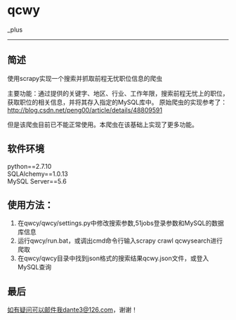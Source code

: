 # qcwy
_plus
***

## 简述  
使用scrapy实现一个搜索并抓取前程无忧职位信息的爬虫

主要功能：通过提供的关键字、地区、行业、工作年限，搜索前程无忧上的职位，获取职位的相关信息，并将其存入指定的MySQL库中。
原始爬虫的实现参考了：http://blog.csdn.net/peng00/article/details/48809591
  
但是该爬虫目前已不能正常使用。本爬虫在该基础上实现了更多功能。


## 软件环境
python==2.7.10  
SQLAlchemy==1.0.13  
MySQL Server==5.6


## 使用方法：  
1. 在qwcy/qwcy/settings.py中修改搜索参数,51jobs登录参数和MySQL的数据库信息 
2. 运行qwcy/run.bat，或调出cmd命令行输入scrapy crawl qcwysearch进行爬取
3. 在qwcy/qwcy目录中找到json格式的搜索结果qcwy.json文件，或登入MySQL查询


## 最后
如有疑问可以邮件我dante3@126.com，谢谢！
